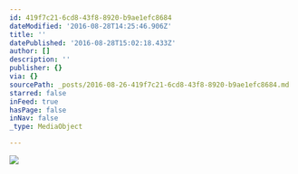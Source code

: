 ```yaml
---
id: 419f7c21-6cd8-43f8-8920-b9ae1efc8684
dateModified: '2016-08-28T14:25:46.906Z'
title: ''
datePublished: '2016-08-28T15:02:18.433Z'
author: []
description: ''
publisher: {}
via: {}
sourcePath: _posts/2016-08-26-419f7c21-6cd8-43f8-8920-b9ae1efc8684.md
starred: false
inFeed: true
hasPage: false
inNav: false
_type: MediaObject

---
```

![](https://the-grid-user-content.s3-us-west-2.amazonaws.com/aebc557d-4cba-4c15-8a2c-5242163efa1c.jpg)